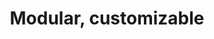 ---
title: Modular, customizable
image: assets/img/ic-puzzle.svg
link: what-is-vpipe#customisation
---